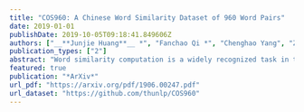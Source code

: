 ```yaml
---
title: "COS960: A Chinese Word Similarity Dataset of 960 Word Pairs"
date: 2019-01-01
publishDate: 2019-10-05T09:18:41.849606Z
authors: ["__**Junjie Huang**__ *", "Fanchao Qi *", "Chenghao Yang", "Zhiyuan Liu", "Maosong Sun"]
publication_types: ["2"]
abstract: "Word similarity computation is a widely recognized task in the field of lexical semantics. Most proposed tasks test on similarity of word pairs of single morpheme, while few works focus on words of two morphemes or more morphemes. In this work, we propose COS960, a benchmark dataset with 960 pairs of Chinese wOrd Similarity, where all the words have two morphemes in three Part of Speech (POS) tags with their human annotated similarity rather than relatedness. We give a detailed description of dataset construction and annotation process, and test on a range of word embedding models. The dataset of this paper can be obtained from https://github.com/thunlp/COS960."
featured: true
publication: "*ArXiv*"
url_pdf: "https://arxiv.org/pdf/1906.00247.pdf"
url_dataset: "https://github.com/thunlp/COS960"
---
```


